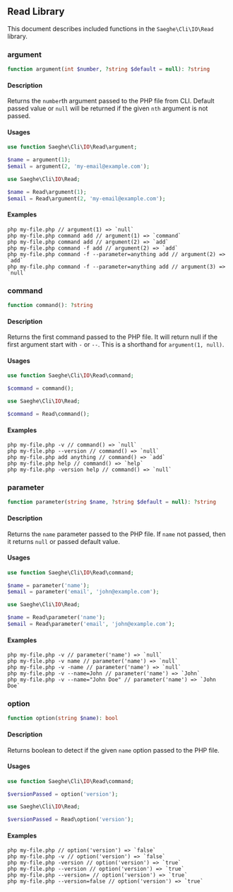 ## Read Library

This document describes included functions in the `Saeghe\Cli\IO\Read` library.

### argument

```php
function argument(int $number, ?string $default = null): ?string
```

#### Description

Returns the `number`th argument passed to the PHP file from CLI. 
Default passed value or `null` will be returned if the given `nth` argument is not  passed.

#### Usages

```php
use function Saeghe\Cli\IO\Read\argument;

$name = argument(1);
$email = argument(2, 'my-email@example.com');
```

```php
use Saeghe\Cli\IO\Read;

$name = Read\argument(1);
$email = Read\argument(2, 'my-email@example.com');
```

#### Examples

```shell
php my-file.php // argument(1) => `null`
php my-file.php command add // argument(1) => `command`
php my-file.php command add // argument(2) => `add`
php my-file.php command -f add // argument(2) => `add`
php my-file.php command -f --parameter=anything add // argument(2) => `add`
php my-file.php command -f --parameter=anything add // argument(3) => `null`
```

### command

```php
function command(): ?string
```

#### Description

Returns the first command passed to the PHP file. It will return null if the first argument start with `-` or `--`. 
This is a shorthand for `argument(1, null)`.

#### Usages

```php
use function Saeghe\Cli\IO\Read\command;

$command = command();

```

```php
use Saeghe\Cli\IO\Read;

$command = Read\command();
```

#### Examples

```shell
php my-file.php -v // command() => `null`
php my-file.php --version // command() => `null`
php my-file.php add anything // command() => `add`
php my-file.php help // command() => `help`
php my-file.php -version help // command() => `null`
```

### parameter

```php
function parameter(string $name, ?string $default = null): ?string
```

#### Description

Returns the `name` parameter passed to the PHP file. 
If `name` not passed, then it returns `null` or passed default value.

#### Usages

```php
use function Saeghe\Cli\IO\Read\command;

$name = parameter('name');
$email = parameter('email', 'john@example.com');

```

```php
use Saeghe\Cli\IO\Read;

$name = Read\parameter('name');
$email = Read\parameter('email', 'john@example.com');
```

#### Examples

```shell
php my-file.php -v // parameter('name') => `null`
php my-file.php -v name // parameter('name') => `null`
php my-file.php -v -name // parameter('name') => `null`
php my-file.php -v --name=John // parameter('name') => `John`
php my-file.php -v --name="John Doe" // parameter('name') => `John Doe`
```

### option

```php
function option(string $name): bool
```

#### Description

Returns boolean to detect if the given `name` option passed to the PHP file.

#### Usages

```php
use function Saeghe\Cli\IO\Read\command;

$versionPassed = option('version');
```

```php
use Saeghe\Cli\IO\Read;

$versionPassed = Read\option('version');
```

#### Examples

```shell
php my-file.php // option('version') => `false`
php my-file.php -v // option('version') => `false`
php my-file.php -version // option('version') => `true`
php my-file.php --version // option('version') => `true`
php my-file.php --version= // option('version') => `true`
php my-file.php --version=false // option('version') => `true`
```
